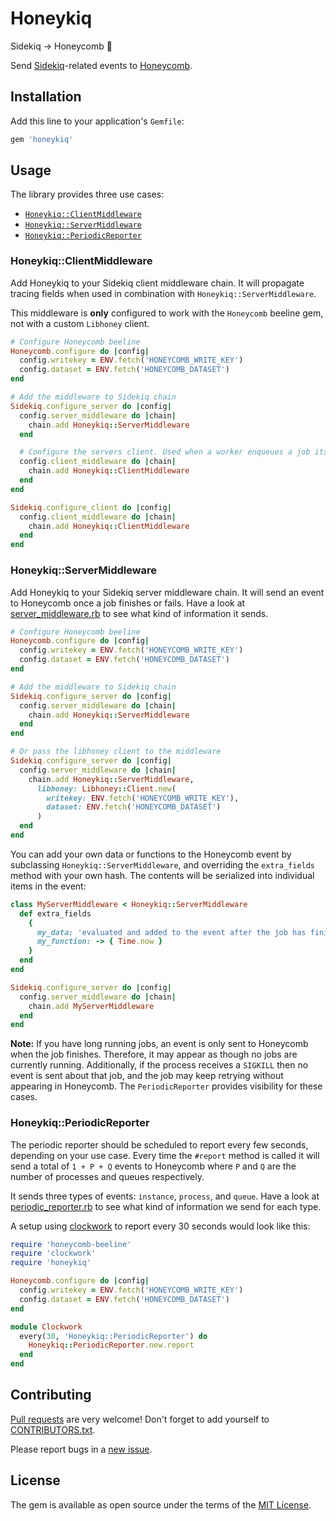 # Honeykiq

Sidekiq → Honeycomb 🐝

Send [Sidekiq](https://sidekiq.org)-related events to
[Honeycomb](https://www.honeycomb.io).

## Installation

Add this line to your application's `Gemfile`:

```ruby
gem 'honeykiq'
```

## Usage

The library provides three use cases:

- [`Honeykiq::ClientMiddleware`]
- [`Honeykiq::ServerMiddleware`]
- [`Honeykiq::PeriodicReporter`]

[`Honeykiq::ClientMiddleware`]: #HoneykiqClientMiddleware
[`Honeykiq::ServerMiddleware`]: #HoneykiqServerMiddleware
[`Honeykiq::PeriodicReporter`]: #HoneykiqPeriodicReporter

### Honeykiq::ClientMiddleware

Add Honeykiq to your Sidekiq client middleware chain. It will propagate tracing
fields when used in combination with `Honeykiq::ServerMiddleware`.

This middleware is **only** configured to work with the `Honeycomb` beeline gem,
not with a custom `Libhoney` client.

```ruby
# Configure Honeycomb beeline
Honeycomb.configure do |config|
  config.writekey = ENV.fetch('HONEYCOMB_WRITE_KEY')
  config.dataset = ENV.fetch('HONEYCOMB_DATASET')
end

# Add the middleware to Sidekiq chain
Sidekiq.configure_server do |config|
  config.server_middleware do |chain|
    chain.add Honeykiq::ServerMiddleware
  end

  # Configure the servers client. Used when a worker enqueues a job itself.
  config.client_middleware do |chain|
    chain.add Honeykiq::ClientMiddleware
  end
end

Sidekiq.configure_client do |config|
  config.client_middleware do |chain|
    chain.add Honeykiq::ClientMiddleware
  end
end
```

### Honeykiq::ServerMiddleware

Add Honeykiq to your Sidekiq server middleware chain. It will send an event to
Honeycomb once a job finishes or fails. Have a look at [server_middleware.rb]
to see what kind of information it sends.

[server_middleware.rb]: https://github.com/carwow/honeykiq/blob/master/lib/honeykiq/server_middleware.rb

```ruby
# Configure Honeycomb beeline
Honeycomb.configure do |config|
  config.writekey = ENV.fetch('HONEYCOMB_WRITE_KEY')
  config.dataset = ENV.fetch('HONEYCOMB_DATASET')
end

# Add the middleware to Sidekiq chain
Sidekiq.configure_server do |config|
  config.server_middleware do |chain|
    chain.add Honeykiq::ServerMiddleware
  end
end

# Or pass the libhoney client to the middleware
Sidekiq.configure_server do |config|
  config.server_middleware do |chain|
    chain.add Honeykiq::ServerMiddleware,
      libhoney: Libhoney::Client.new(
        writekey: ENV.fetch('HONEYCOMB_WRITE_KEY'),
        dataset: ENV.fetch('HONEYCOMB_DATASET')
      )
  end
end
```

You can add your own data or functions to the Honeycomb event by subclassing
`Honeykiq::ServerMiddleware`, and overriding the `extra_fields` method with
your own hash. The contents will be serialized into individual items in the
event:

```ruby
class MyServerMiddleware < Honeykiq::ServerMiddleware
  def extra_fields
    {
      my_data: 'evaluated and added to the event after the job has finished/errored',
      my_function: -> { Time.now }
    }
  end
end

Sidekiq.configure_server do |config|
  config.server_middleware do |chain|
    chain.add MyServerMiddleware
  end
end
```

**Note:** If you have long running jobs, an event is only sent to Honeycomb
when the job finishes. Therefore, it may appear as though no jobs are currently
running.  Additionally, if the process receives a `SIGKILL` then no event is
sent about that job, and the job may keep retrying without appearing in
Honeycomb. The `PeriodicReporter` provides visibility for these cases.

### Honeykiq::PeriodicReporter

The periodic reporter should be scheduled to report every few seconds,
depending on your use case. Every time the `#report` method is called it will
send a total of `1 + P + Q` events to Honeycomb where `P` and `Q` are the
number of processes and queues respectively.

It sends three types of events: `instance`, `process`, and `queue`. Have a look
at [periodic_reporter.rb] to see what kind of information we send for each
type.

[periodic_reporter.rb]: https://github.com/carwow/honeykiq/blob/master/lib/honeykiq/periodic_reporter.rb

A setup using [clockwork] to report every 30 seconds would look like this:

```ruby
require 'honeycomb-beeline'
require 'clockwork'
require 'honeykiq'

Honeycomb.configure do |config|
  config.writekey = ENV.fetch('HONEYCOMB_WRITE_KEY')
  config.dataset = ENV.fetch('HONEYCOMB_DATASET')
end

module Clockwork
  every(30, 'Honeykiq::PeriodicReporter') do
    Honeykiq::PeriodicReporter.new.report
  end
end
```

## Contributing

[Pull requests](https://github.com/carwow/honeykiq/pulls) are very welcome!
Don't forget to add yourself to [CONTRIBUTORS.txt].

Please report bugs in a [new issue](https://github.com/carwow/honeykiq/issues/new).

[CONTRIBUTORS.txt]: https://github.com/carwow/honeykiq/blob/master/CONTRIBUTORS.txt

## License

The gem is available as open source under the terms of the
[MIT License](https://opensource.org/licenses/MIT).

[clockwork]: https://github.com/Rykian/clockwork
